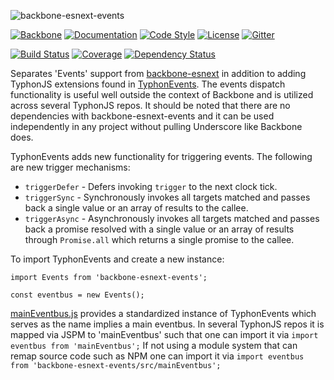 ![backbone-esnext-events](http://i.imgur.com/gfeYvBh.png)

[![Backbone](https://img.shields.io/badge/backbone-1.3.3-yellowgreen.svg?style=flat)](https://github.com/jashkenas/backbone)
[![Documentation](http://docs.typhonjs.io/typhonjs-backbone-esnext/backbone-esnext-events/badge.svg)](http://docs.typhonjs.io/typhonjs-backbone-esnext/backbone-esnext-events/)
[![Code Style](https://img.shields.io/badge/code%20style-allman-yellowgreen.svg?style=flat)](https://en.wikipedia.org/wiki/Indent_style#Allman_style)
[![License](https://img.shields.io/badge/license-MPLv2-yellowgreen.svg?style=flat)](https://github.com/typhonjs-backbone/typhonjs-core-backbone-events/blob/master/LICENSE)
[![Gitter](https://img.shields.io/gitter/room/typhonjs/TyphonJS.svg)](https://gitter.im/typhonjs/TyphonJS)

[![Build Status](https://travis-ci.org/typhonjs-backbone-esnext/backbone-esnext-events.svg)](https://travis-ci.org/typhonjs-backbone-esnext/backbone-esnext-events)
[![Coverage](https://img.shields.io/codecov/c/github/typhonjs-backbone-esnext/backbone-esnext-events.svg)](https://codecov.io/github/typhonjs-backbone-esnext/backbone-esnext-events)
[![Dependency Status](https://david-dm.org/typhonjs-backbone-esnext/backbone-esnext-events.svg)](https://david-dm.org/typhonjs-backbone-esnext/backbone-esnext-events)

Separates 'Events' support from [backbone-esnext](https://github.com/typhonjs-backbone-esnext) in addition to adding TyphonJS extensions found in [TyphonEvents](https://github.com/typhonjs-backbone-esnext/backbone-esnext-events/blob/master/src/TyphonEvents.js). The events dispatch functionality is useful well outside the context of Backbone and is utilized across several TyphonJS repos. It should be noted that there are no dependencies with backbone-esnext-events and it can be used independently in any project without pulling Underscore like Backbone does. 

TyphonEvents adds new functionality for triggering events. The following are new trigger mechanisms:

- `triggerDefer` - Defers invoking `trigger` to the next clock tick.
- `triggerSync` - Synchronously invokes all targets matched and passes back a single value or an array of results to the callee.
- `triggerAsync` - Asynchronously invokes all targets matched and passes back a promise resolved with a single value or an array of results through `Promise.all` which returns a single promise to the callee.

To import TyphonEvents and create a new instance: 
```
import Events from 'backbone-esnext-events';

const eventbus = new Events();
```

[mainEventbus.js](https://github.com/typhonjs-backbone-esnext/backbone-esnext-events/blob/master/src/mainEventbus.js) provides a standardized instance of TyphonEvents which serves as the name implies a main eventbus. In several TyphonJS repos it is mapped via JSPM to 'mainEventbus' such that one can import it via `import eventbus from 'mainEventbus';` If not using a module system that can remap source code such as NPM one can import it via `import eventbus from 'backbone-esnext-events/src/mainEventbus';`
